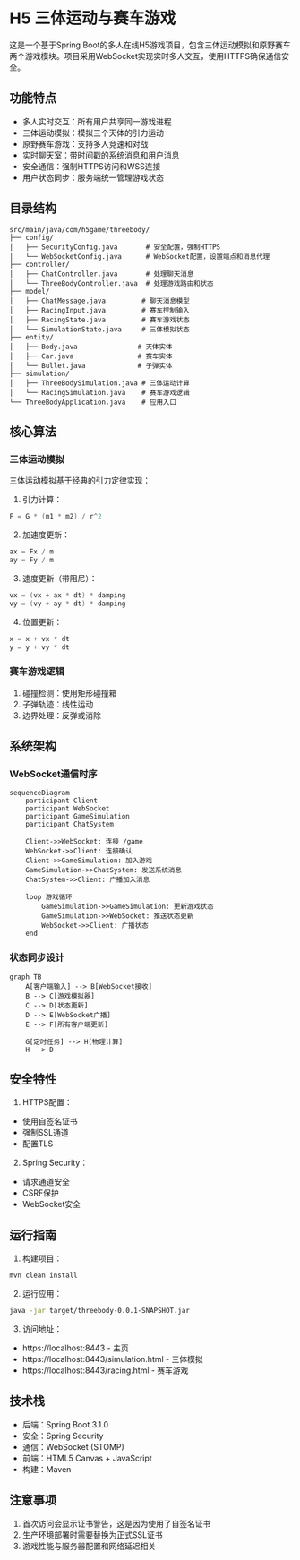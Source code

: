 # H5 三体运动与赛车游戏

这是一个基于Spring Boot的多人在线H5游戏项目，包含三体运动模拟和原野赛车两个游戏模块。项目采用WebSocket实现实时多人交互，使用HTTPS确保通信安全。

## 功能特点

- 多人实时交互：所有用户共享同一游戏进程
- 三体运动模拟：模拟三个天体的引力运动
- 原野赛车游戏：支持多人竞速和对战
- 实时聊天室：带时间戳的系统消息和用户消息
- 安全通信：强制HTTPS访问和WSS连接
- 用户状态同步：服务端统一管理游戏状态

## 目录结构

```
src/main/java/com/h5game/threebody/
├── config/          
│   ├── SecurityConfig.java       # 安全配置，强制HTTPS
│   └── WebSocketConfig.java      # WebSocket配置，设置端点和消息代理
├── controller/      
│   ├── ChatController.java       # 处理聊天消息
│   └── ThreeBodyController.java  # 处理游戏路由和状态
├── model/          
│   ├── ChatMessage.java         # 聊天消息模型
│   ├── RacingInput.java         # 赛车控制输入
│   ├── RacingState.java         # 赛车游戏状态
│   └── SimulationState.java     # 三体模拟状态
├── entity/         
│   ├── Body.java               # 天体实体
│   ├── Car.java                # 赛车实体
│   └── Bullet.java             # 子弹实体
├── simulation/     
│   ├── ThreeBodySimulation.java # 三体运动计算
│   └── RacingSimulation.java    # 赛车游戏逻辑
└── ThreeBodyApplication.java    # 应用入口
```

## 核心算法

### 三体运动模拟

三体运动模拟基于经典的引力定律实现：

1. 引力计算：
```java
F = G * (m1 * m2) / r^2
```

2. 加速度更新：
```java
ax = Fx / m
ay = Fy / m
```

3. 速度更新（带阻尼）：
```java
vx = (vx + ax * dt) * damping
vy = (vy + ay * dt) * damping
```

4. 位置更新：
```java
x = x + vx * dt
y = y + vy * dt
```

### 赛车游戏逻辑

1. 碰撞检测：使用矩形碰撞箱
2. 子弹轨迹：线性运动
3. 边界处理：反弹或消除

## 系统架构

### WebSocket通信时序

```mermaid
sequenceDiagram
    participant Client
    participant WebSocket
    participant GameSimulation
    participant ChatSystem
    
    Client->>WebSocket: 连接 /game
    WebSocket->>Client: 连接确认
    Client->>GameSimulation: 加入游戏
    GameSimulation->>ChatSystem: 发送系统消息
    ChatSystem->>Client: 广播加入消息
    
    loop 游戏循环
        GameSimulation->>GameSimulation: 更新游戏状态
        GameSimulation->>WebSocket: 推送状态更新
        WebSocket->>Client: 广播状态
    end
```

### 状态同步设计

```mermaid
graph TB
    A[客户端输入] --> B[WebSocket接收]
    B --> C[游戏模拟器]
    C --> D[状态更新]
    D --> E[WebSocket广播]
    E --> F[所有客户端更新]
    
    G[定时任务] --> H[物理计算]
    H --> D
```

## 安全特性

1. HTTPS配置：
- 使用自签名证书
- 强制SSL通道
- 配置TLS

2. Spring Security：
- 请求通道安全
- CSRF保护
- WebSocket安全

## 运行指南

1. 构建项目：
```bash
mvn clean install
```

2. 运行应用：
```bash
java -jar target/threebody-0.0.1-SNAPSHOT.jar
```

3. 访问地址：
- https://localhost:8443 - 主页
- https://localhost:8443/simulation.html - 三体模拟
- https://localhost:8443/racing.html - 赛车游戏

## 技术栈

- 后端：Spring Boot 3.1.0
- 安全：Spring Security
- 通信：WebSocket (STOMP)
- 前端：HTML5 Canvas + JavaScript
- 构建：Maven

## 注意事项

1. 首次访问会显示证书警告，这是因为使用了自签名证书
2. 生产环境部署时需要替换为正式SSL证书
3. 游戏性能与服务器配置和网络延迟相关
